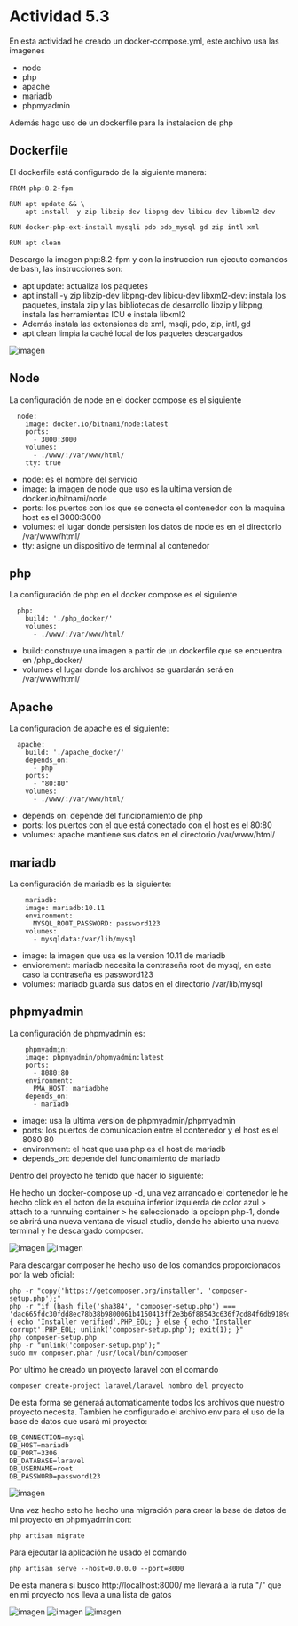 # Actividad 5.3

En esta actividad he creado un docker-compose.yml, este archivo usa las imagenes
- node
- php
- apache
- mariadb
- phpmyadmin

Además hago uso de un dockerfile para la instalacion de php

## Dockerfile
El dockerfile está configurado de la siguiente manera:  
```
FROM php:8.2-fpm

RUN apt update && \
    apt install -y zip libzip-dev libpng-dev libicu-dev libxml2-dev

RUN docker-php-ext-install mysqli pdo pdo_mysql gd zip intl xml

RUN apt clean
```
Descargo la imagen php:8.2-fpm y con la instruccion run ejecuto comandos de bash, las instrucciones son:
- apt update: actualiza los paquetes
- apt install -y zip libzip-dev libpng-dev libicu-dev libxml2-dev: instala los paquetes, instala zip y las bibliotecas de desarrollo libzip y libpng, instala las herramientas ICU e instala libxml2
- Además instala las extensiones de xml, msqli, pdo, zip, intl, gd
- apt clean limpia la caché local de los paquetes descargados


![imagen](./img/1.png)


## Node
La configuración de node en el docker compose es el siguiente
```
  node:
    image: docker.io/bitnami/node:latest
    ports:
      - 3000:3000
    volumes:
      - ./www/:/var/www/html/
    tty: true
```

- node: es el nombre del servicio
- image: la imagen de node que uso es la ultima version de docker.io/bitnami/node
- ports: los puertos con los que se conecta el contenedor con la maquina host es el 3000:3000
- volumes: el lugar donde persisten los datos de node es en el directorio /var/www/html/
- tty: asigne un dispositivo de terminal al contenedor

## php
La configuración de php en el docker compose es el siguiente

```
  php:
    build: './php_docker/'
    volumes:
      - ./www/:/var/www/html/
```
- build: construye una imagen a partir de un dockerfile que se encuentra en /php_docker/
- volumes el lugar donde los archivos se guardarán será en /var/www/html/

## Apache
La configuracion de apache es el siguiente:  

```
  apache:
    build: './apache_docker/'
    depends_on:
      - php
    ports:
      - "80:80"
    volumes:
      - ./www/:/var/www/html/   
```

- depends on: depende del funcionamiento de php
- ports: los puertos con el que está conectado con el host es el 80:80
- volumes: apache mantiene sus datos en el directorio /var/www/html/

## mariadb
La configuración de mariadb es la siguiente:  
```
    mariadb:
    image: mariadb:10.11
    environment:
      MYSQL_ROOT_PASSWORD: password123
    volumes:
      - mysqldata:/var/lib/mysql
```
- image: la imagen que usa es la version 10.11 de mariadb
- enviorement: mariadb necesita la contraseña root de mysql, en este caso la contraseña es password123
- volumes: mariadb guarda sus datos en el directorio /var/lib/mysql

## phpmyadmin
La configuración de phpmyadmin es:

```
    phpmyadmin:
    image: phpmyadmin/phpmyadmin:latest
    ports:
      - 8080:80
    environment:
      PMA_HOST: mariadbhe 
    depends_on:
      - mariadb
```

- image: usa la ultima version de phpmyadmin/phpmyadmin
- ports: los puertos de comunicacion entre el contenedor y el host es el 8080:80
- environment: el host que usa php es el host de mariadb
- depends_on: depende del funcionamiento de mariadb
  
Dentro del proyecto he tenido que hacer lo siguiente:

He hecho un docker-compose up -d, una vez arrancado el contenedor le he hecho click en el boton de la esquina inferior izquierda de color azul > attach to a runnuing container > he seleccionado la opciopn php-1, donde se abrirá una nueva ventana de visual studio, donde he abierto una nueva terminal y he descargado composer.

![imagen](./img/2.png)
![imagen](./img/1a.png)

Para descargar composer he hecho uso de los comandos proporcionados por la web oficial:  

```
php -r "copy('https://getcomposer.org/installer', 'composer-setup.php');"
php -r "if (hash_file('sha384', 'composer-setup.php') === 'dac665fdc30fdd8ec78b38b9800061b4150413ff2e3b6f88543c636f7cd84f6db9189d43a81e5503cda447da73c7e5b6') { echo 'Installer verified'.PHP_EOL; } else { echo 'Installer corrupt'.PHP_EOL; unlink('composer-setup.php'); exit(1); }"
php composer-setup.php
php -r "unlink('composer-setup.php');"
sudo mv composer.phar /usr/local/bin/composer
```
Por ultimo he creado un proyecto laravel con el comando 

```
composer create-project laravel/laravel nombro del proyecto
```

De esta forma se generaá automaticamente todos los archivos que nuestro proyecto necesita.
Tambien he configurado el archivo env para el uso de la base de datos que usará mi proyecto:  

```
DB_CONNECTION=mysql
DB_HOST=mariadb
DB_PORT=3306
DB_DATABASE=laravel
DB_USERNAME=root
DB_PASSWORD=password123
```

![imagen](./img/3.png)

Una vez hecho esto he hecho una migración para crear la base de datos de mi proyecto en phpmyadmin con:  

```
php artisan migrate
```

Para ejecutar la aplicación he usado el comando

```
php artisan serve --host=0.0.0.0 --port=8000
```

De esta manera si busco http://localhost:8000/ me llevará a la ruta "/" que en mi proyecto nos lleva a una lista de gatos


![imagen](./img/4.png)
![imagen](./img/5.png)
![imagen](./img/6.png)
